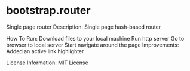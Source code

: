 # bootstrap.router


Single page router
Description:
Single page hash-based router

How To Run:
Download files to your local machine
Run http server
Go to browser to local server
Start navigate around the page
Improvements:
Added an active link highlighter

License Information:
MIT License
